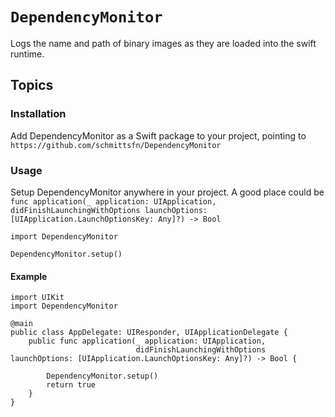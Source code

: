 # ``DependencyMonitor``

Logs the name and path of binary images as they are loaded into the swift runtime.

## Topics

### Installation

Add DependencyMonitor as a Swift package to your project, pointing to `https://github.com/schmittsfn/DependencyMonitor`


### Usage

Setup DependencyMonitor anywhere in your project. A good place could be `func application(_ application: UIApplication, didFinishLaunchingWithOptions launchOptions: [UIApplication.LaunchOptionsKey: Any]?) -> Bool`

```
import DependencyMonitor

DependencyMonitor.setup()
```


#### Example
```
import UIKit
import DependencyMonitor

@main
public class AppDelegate: UIResponder, UIApplicationDelegate {
    public func application(_ application: UIApplication,
                            didFinishLaunchingWithOptions launchOptions: [UIApplication.LaunchOptionsKey: Any]?) -> Bool {
        
        DependencyMonitor.setup()
        return true
    }
}
```
